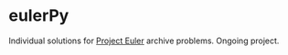 # eulerPy
Individual solutions for [Project Euler](https://projecteuler.net/about) archive problems. Ongoing project.
